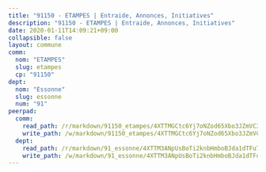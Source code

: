 ```yaml
---
title: "91150 - ETAMPES | Entraide, Annonces, Initiatives"
description: "91150 - ETAMPES | Entraide, Annonces, Initiatives"
date: 2020-01-11T14:09:21+09:00
collapsible: false
layout: commune
comm:
  nom: "ETAMPES"
  slug: etampes
  cp: "91150"
dept:
  nom: "Essonne"
  slug: essonne
  num: "91"
peerpad:
  comm:
    read_path: /r/markdown/91150_etampes/4XTTMGCtc6Yj7oNZod65Xbo3JZmVC3885dpJbiDZd1Lqy3Lyp
    write_path: /w/markdown/91150_etampes/4XTTMGCtc6Yj7oNZod65Xbo3JZmVC3885dpJbiDZd1Lqy3Lyp-K3TgTtp67LpLK1yWwnL1mTHRXb7MqVey9SX6ozAaTRxSVnsaufY8a7YYHZifaA9Jwdv2zA721xr1CdGvUDJaAH8QUoj7EAJwUbBqupZkvXtLrxfrBASfC3KaQmi54eLnAQdJhvok
  dept:
    read_path: /r/markdown/91_essonne/4XTTM3ANpUsBoTi2knbHmboBJda1dTFu7ky8ZK9dB2RyMMfWF
    write_path: /w/markdown/91_essonne/4XTTM3ANpUsBoTi2knbHmboBJda1dTFu7ky8ZK9dB2RyMMfWF-K3TgUyWqeJSocSvH4aaj1ao8GVHVL7XNdUYQ4QUUeH9BAdnr24zoBJ2C3FCPvjfnNG6dyrzadtyfizxGKpMjZFU9wDjSpA4g6VtDcxL8iEmbLsyV9TFoF7XzgcRopbNZHgpYvcW3
---
```


